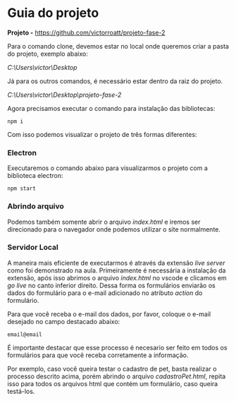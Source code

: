# Guia do projeto

**Projeto -** https://github.com/victorroatt/projeto-fase-2

Para o comando clone, devemos estar no local onde queremos criar a pasta do projeto, exemplo abaixo:

_C:\Users\victor\Desktop_

Já para os outros comandos, é necessário estar dentro da raiz do projeto.

_C:\Users\victor\Desktop\projeto-fase-2_

Agora precisamos executar o comando para instalação das bibliotecas:

`npm i`

Com isso podemos visualizar o projeto de três formas diferentes:

### Electron

Executaremos o comando abaixo para visualizarmos o projeto com a biblioteca electron:

`npm start`

### Abrindo arquivo

Podemos também somente abrir o arquivo _index.html_ e iremos ser direcionado para o navegador onde podemos utilizar o site normalmente.

### Servidor Local

A maneira mais eficiente de executarmos é através da extensão _live server_ como foi demonstrado na aula. Primeiramente é necessária a instalação da extensão, após isso abrimos o arquivo _index.html_ no vscode e clicamos em _go live_ no canto inferior direito. Dessa forma os formulários enviarão os dados do formulário para o e-mail adicionado no atributo _action_ do formulário.

Para que você receba o e-mail dos dados, por favor, coloque o e-mail desejado no campo destacado abaixo:

`email@email`

É importante destacar que esse processo é necesario ser feito em todos os formulários para que você receba corretamente a informação.

Por exemplo, caso você queira testar o cadastro de pet, basta realizar o processo descrito acima, porém abrindo o arquivo _cadastroPet.html_, repita isso para todos os arquivos html que contém um formulário, caso queira testá-los.
